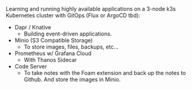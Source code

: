 Learning and running highly available applications on a 3-node k3s Kubernetes cluster with GitOps (Flux or ArgoCD tbd):

- Dapr / Knative
  - Building event-driven applications.
- Minio (S3 Compatible Storage)
  - To store images, files, backups, etc...
- Prometheus w/ Grafana Cloud
    - With Thanos Sidecar
- Code Server
  - To take notes with the Foam extension and back up the notes to Github. And store the images in Minio.
